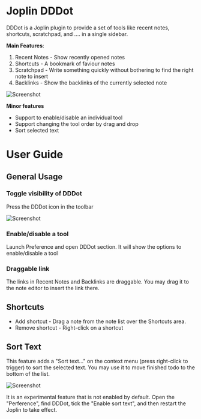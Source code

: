 # Joplin DDDot

DDDot is a Joplin plugin to provide a set of tools like recent notes, shortcuts, scratchpad, and .... in a single sidebar.

**Main Features**:

1. Recent Notes - Show recently opened notes
2. Shortcuts - A bookmark of faviour notes
3. Scratchpad - Write something quickly without bothering to find the right note to insert
4. Backlinks - Show the backlinks of the currently selected note

![Screenshot](https://raw.githubusercontent.com/benlau/joplin-plugin-dddot/master/docs/screenshot1.png)

**Minor features**

- Support to enable/disable an individual tool
- Support changing the tool order by drag and drop
- Sort selected text

# User Guide

## General Usage

### Toggle visibility of DDDot

Press the DDDot icon in the toolbar

![Screenshot](https://raw.githubusercontent.com/benlau/joplin-plugin-dddot/master/docs/toggle-visibility.png)

### Enable/disable a tool

Launch Preference and open DDDot section. It will show the options to enable/disable a tool 

### Draggable link

The links in Recent Notes and Backlinks are draggable. You may drag it to the note editor to insert the link there.

## Shortcuts

- Add shortcut - Drag a note from the note list over the Shortcuts area. 
- Remove shortcut - Right-click on a shortcut

## Sort Text

This feature adds a "Sort text..." on the context menu (press right-click to trigger) to sort the selected text. You may use it to move finished todo to the bottom of the list.

![Screenshot](https://raw.githubusercontent.com/benlau/joplin-plugin-dddot/master/docs/sort-text.png)

It is an experimental feature that is not enabled by default. Open the "Perference", find DDDot, tick the "Enable sort text", and then restart the Joplin to take effect.


